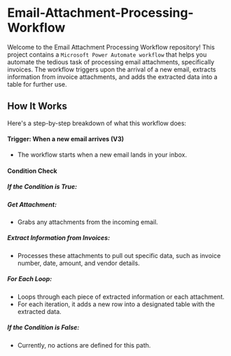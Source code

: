 # Email-Attachment-Processing-Workflow

Welcome to the Email Attachment Processing Workflow repository! This project contains a `Microsoft Power Automate workflow` that helps you automate the tedious task of processing email attachments, specifically invoices. The workflow triggers upon the arrival of a new email, extracts information from invoice attachments, and adds the extracted data into a table for further use.

## How It Works

Here's a step-by-step breakdown of what this workflow does:

#### Trigger: When a new email arrives (V3)
- The workflow starts when a new email lands in your inbox.

#### Condition Check
##### If the Condition is True:
##### Get Attachment:
- Grabs any attachments from the incoming email.
##### Extract Information from Invoices:
- Processes these attachments to pull out specific data, such as invoice number, date, amount, and vendor details.
##### For Each Loop:
- Loops through each piece of extracted information or each attachment.
- For each iteration, it adds a new row into a designated table with the extracted data.
##### If the Condition is False:
- Currently, no actions are defined for this path.
